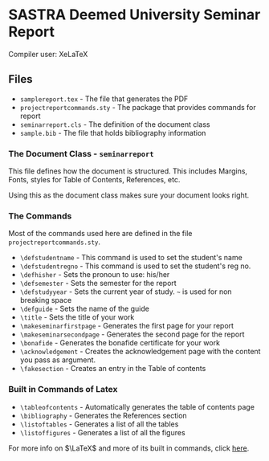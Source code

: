 # SASTRA Deemed University Seminar Report

Compiler user: XeLaTeX

## Files
* `samplereport.tex` - The file that generates the PDF
* `projectreportcommands.sty` - The package that provides commands for report
* `seminarreport.cls` - The definition of the document class
* `sample.bib` - The file that holds bibliography information

### The Document Class - `seminarreport`
This file defines how the document is structured. This includes Margins, Fonts, styles for Table of Contents, References, etc.

Using this as the document class makes sure your document looks right.

### The Commands
Most of the commands used here are defined in the file `projectreportcommands.sty`.

* `\defstudentname` - This command is used to set the student's name
* `\defstudentregno` - This command is used to set the student's reg no.
* `\defhisher`  - Sets the pronoun to use: his/her
* `\defsemester` - Sets the semester for the report
* `\defstudyyear` - Sets the current year of study. `~` is used for non breaking space
* `\defguide` - Sets the name of the guide
* `\title` - Sets the title of your work
* `\makeseminarfirstpage` - Generates the first page for your report
* `\makeseminarsecondpage` - Generates the second page for the report
* `\bonafide` - Generates the bonafide certificate for your work
* `\acknowledgement` - Creates the acknowledgement page with the content you pass as argument.
* `\fakesection` - Creates an entry in the Table of contents

### Built in Commands of Latex
* `\tableofcontents` - Automatically generates the table of contents page
* `\bibliography` - Generates the References section
* `\listoftables` - Generates a list of all the tables
* `\listoffigures` - Generates a list of all the figures


For more info on $\LaTeX$ and more of its built in commands, click [here](https://www.overleaf.com/learn/latex/Learn_LaTeX_in_30_minutes).